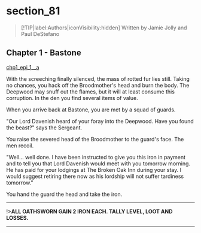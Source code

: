 
# section_81

>[!TIP|label:Authors|iconVisibility:hidden]
>Written by Jamie Jolly and Paul DeStefano

## Chapter 1 - Bastone

[chp1_epi_1__a](../../decomp/app/src/main/res/raw/chp1_epi_1__a.mp3 ':include :type=audio')

With the screeching finally silenced, the mass of rotted fur lies still. Taking no chances, you hack off the Broodmother's head and burn the body. The Deepwood may snuff out the flames, but it will at least consume this corruption. In the den you find several items of value.

When you arrive back at Bastone, you are met by a squad of guards.

"Our Lord Davenish heard of your foray into the Deepwood. Have you found the beast?" says the Sergeant.

You raise the severed head of the Broodmother to the guard's face. The men recoil.

"Well… well done. I have been instructed to give you this iron in payment and to tell you that Lord Davenish would meet with you tomorrow morning. He has paid for your lodgings at The Broken Oak Inn during your stay. I would suggest retiring there now as his lordship will not suffer tardiness tomorrow."

You hand the guard the head and take the iron.

---

!>**ALL OATHSWORN GAIN 2 IRON EACH.  TALLY LEVEL, LOOT AND LOSSES.** 

---


